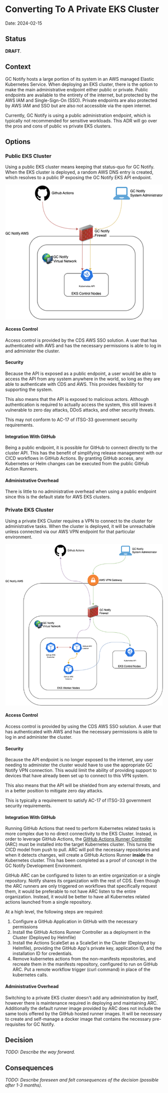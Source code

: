 # Converting To A Private EKS Cluster

Date: 2024-02-15

## Status

**DRAFT**.

## Context

GC Notify hosts a large portion of its system in an AWS managed Elastic Kubernetes Service. When deploying an EKS cluster, there is the option to make the main administrative endpoint either public or private. Public endpoints are available to the entirety of the internet, but protected by the AWS IAM and Single-Sign-On (SSO). Private endpoints are also protected by AWS IAM and SSO but are also not accessible via the open internet. 

Currently, GC Notify is using a public administration endpoint, which is typically not recommended for sensitive workloads. This ADR will go over the pros and cons of public vs private EKS clusters.

## Options

### Public EKS Cluster

Using a public EKS cluster means keeping that status-quo for GC Notify. When the EKS cluster is deployed, a random AWS DNS entry is created, which resolves to a public IP exposing the GC Notify EKS API endpoint.  

![image](./diagrams/2024-02-15.private-eks-cluster/public-eks.png)

#### Access Control

Access control is provided by the CDS AWS SSO solution. A user that has authenticated with AWS and has the necessary permissions is able to log in and administer the cluster.

#### Security

Because the API is exposed as a public endpoint, a user would be able to access the API from any system anywhere in the world, so long as they are able to authenticate with CDS and AWS. This provides flexibility for supporting the system.

This also means that the API is exposed to malicious actors. Although authentication is required to actually access the system, this still leaves it vulnerable to zero day attacks, DDoS attacks, and other security threats. 

This may not conform to AC-17 of ITSG-33 government security requirements.

#### Integration With GitHub

Being a public endpoint, it is possible for GitHub to connect directly to the cluster API. This has the benefit of simplifying release management with our CICD workflows in GitHub Actions. By granting GitHub access, any Kubernetes or Helm changes can be executed from the public GitHub Action Runners.

#### Administrative Overhead

There is little to no administrative overhead when using a public endpoint since this is the default state for AWS EKS clusters. 

### Private EKS Cluster

Using a private EKS Cluster requires a VPN to connect to the cluster for administrative tasks. When the cluster is deployed, it will be unreachable unless connected via our AWS VPN endpoint for that particular environment.

![image](./diagrams/2024-02-15.private-eks-cluster/private-eks.png)
   
#### Access Control

Access control is provided by using the CDS AWS SSO solution. A user that has authenticated with AWS and has the necessary permissions is able to log in and administer the cluster.

#### Security

Because the API endpoint is no longer exposed to the internet, any user needing to administer the cluster would have to use the appropriate GC Notify VPN connection. This would limit the ability of providing support to devices that have already been set up to connect to this VPN system. 

This also means that the API will be shielded from any external threats, and in a better position to mitigate zero day attacks. 

This is typically a requirement to satisfy AC-17 of ITSG-33 government security requirements.

#### Integration With GitHub

Running GitHub Actions that need to perform Kubernetes related tasks is more complex due to no direct connectivity to the EKS Cluster. Instead, in order to leverage GitHub Actions, the [GitHub Actions Runner Controller](https://github.com/actions/actions-runner-controller) (ARC) must be installed into the target Kubernetes cluster. This turns the CICD model from push to pull. ARC will poll the necessary repositories and when it detects changes, will create a GitHub Actions Runner **inside** the Kubernetes cluster. This has been completed as a proof of concept in the GC Notify Development Environment. 

GitHub ARC can be configured to listen to an entire organization or a single repository. Notify shares its organization with the rest of CDS. Even though the ARC runners are only triggered on workflows that specifically request them, it would be preferable to not have ARC listen to the entire organization. Instead, it would be better to have all Kubernetes related actions launched from a single repository.

At a high level, the following steps are required:
1. Configure a GitHub Application in GitHub with the necessary permissions
1. Install the GitHub Actions Runner Controller as a deployment in the Cluster (Deployed by Helmfile)
1. Install the Actions ScaleSet as a ScaleSet in the Cluster (Deployed by Helmfile), providing the GitHub App's private key, application ID, and the installation ID for credentials.
1. Remove kubernetes actions from the non-manifests repositories, and recreate them in the manifests repository, configured to run on GitHub ARC. Put a remote workflow trigger (curl command) in place of the kubernetes calls.

#### Administrative Overhead

Switching to a private EKS cluster doesn't add any administration by itself, however there is maintenance required in deploying and maintaining ARC. Additionally the default runner image provided by ARC does not include the same tools offered by the GitHub hosted runner images. It will be necessary to create and self-manage a docker image that contains the necessary pre-requisites for GC Notify. 

## Decision

_TODO: Describe the way forward._

## Consequences

_TODO: Describe foreseen and felt consequences of the decision (possible after 1-3 months)._
